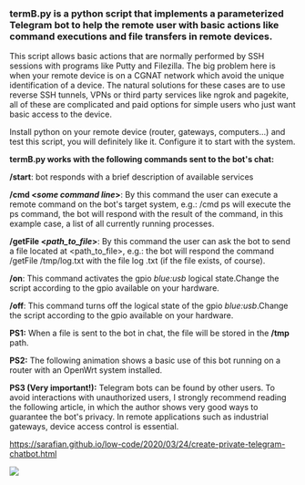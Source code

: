 ### **termB.py** is a python script that implements a parameterized Telegram bot to help the remote user with basic actions like command executions and file transfers in remote devices.

This script allows basic actions that are normally performed by SSH sessions with programs like Putty and Filezilla. The big problem here is when your remote device is on a CGNAT network which avoid the unique identification of a device. The natural solutions for these cases are to use reverse SSH tunnels, VPNs or third party services like ngrok and pagekite, all of these are complicated and paid options for simple users who just want basic access to the device.

Install python on your remote device (router, gateways, computers...) and test this script, you will definitely like it. Configure it to start with the system.


**termB.py works with the following commands sent to the bot's chat:**

  **/start**: bot responds with a brief description of available services
  
  **/cmd <*some command line*>**: By this command the user can execute a remote command on the bot's target system, e.g.: /cmd ps will execute the ps command, the bot will respond with the result of the command, in this example case, a list of all currently running processes.
  
  **/getFile <*path_to_file*>**: By this command the user can ask the bot to send a file located at <path_to_file>, e.g.: the bot will respond  the command /getFile /tmp/log.txt with the file log .txt (if the file exists, of course).
  
  **/on**: This command activates the gpio *blue:usb* logical state.Change the script according to the gpio available on your hardware.
  
  **/off**: This command turns off the logical state of the gpio *blue:usb*.Change the script according to the gpio available on your hardware.

  
**PS1:** When a file is sent to the bot in chat, the file will be stored in the **/tmp** path.

**PS2:** The following animation shows a basic use of this bot running on a router with an OpenWrt system installed.

**PS3 (Very important!):** Telegram bots can be found by other users. To avoid interactions with unauthorized users, I strongly recommend reading the following article, in which the author shows very good ways to guarantee the bot's privacy. In remote applications such as industrial gateways, device access control is essential.

https://sarafian.github.io/low-code/2020/03/24/create-private-telegram-chatbot.html

![](https://github.com/AngeloGuimas/termB/blob/master/real_use.gif)
